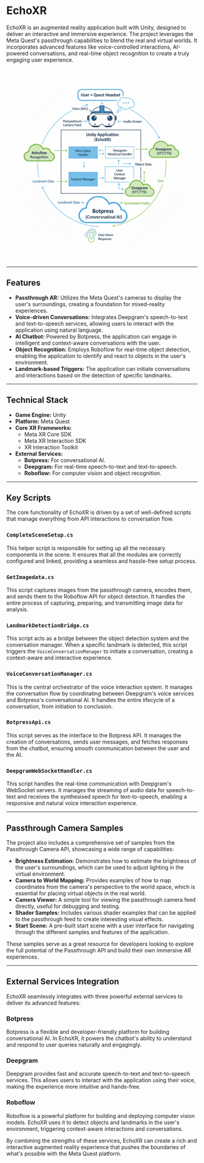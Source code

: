 # EchoXR

EchoXR is an augmented reality application built with Unity, designed to deliver an interactive and immersive experience. The project leverages the Meta Quest's passthrough capabilities to blend the real and virtual worlds. It incorporates advanced features like voice-controlled interactions, AI-powered conversations, and real-time object recognition to create a truly engaging user experience.

![EchoXR Arch](https://github.com/msunkaradtt/echoxr/blob/main/images/Echoxr_arch.png)

---

## Features

- **Passthrough AR:** Utilizes the Meta Quest's cameras to display the user's surroundings, creating a foundation for mixed-reality experiences.
- **Voice-driven Conversations:** Integrates Deepgram's speech-to-text and text-to-speech services, allowing users to interact with the application using natural language.
- **AI Chatbot:** Powered by Botpress, the application can engage in intelligent and context-aware conversations with the user.
- **Object Recognition:** Employs Roboflow for real-time object detection, enabling the application to identify and react to objects in the user's environment.
- **Landmark-based Triggers:** The application can initiate conversations and interactions based on the detection of specific landmarks.

---

## Technical Stack

- **Game Engine:** Unity
- **Platform:** Meta Quest
- **Core XR Frameworks:**
    - Meta XR Core SDK
    - Meta XR Interaction SDK
    - XR Interaction Toolkit
- **External Services:**
    - **Botpress:** For conversational AI.
    - **Deepgram:** For real-time speech-to-text and text-to-speech.
    - **Roboflow:** For computer vision and object recognition.

---

## Key Scripts

The core functionality of EchoXR is driven by a set of well-defined scripts that manage everything from API interactions to conversation flow.

### `CompleteSceneSetup.cs`
This helper script is responsible for setting up all the necessary components in the scene. It ensures that all the modules are correctly configured and linked, providing a seamless and hassle-free setup process.

### `GetImagedata.cs`
This script captures images from the passthrough camera, encodes them, and sends them to the Roboflow API for object detection. It handles the entire process of capturing, preparing, and transmitting image data for analysis.

### `LandmarkDetectionBridge.cs`
This script acts as a bridge between the object detection system and the conversation manager. When a specific landmark is detected, this script triggers the `VoiceConversationManager` to initiate a conversation, creating a context-aware and interactive experience.

### `VoiceConversationManager.cs`
This is the central orchestrator of the voice interaction system. It manages the conversation flow by coordinating between Deepgram's voice services and Botpress's conversational AI. It handles the entire lifecycle of a conversation, from initiation to conclusion.

### `BotpressApi.cs`
This script serves as the interface to the Botpress API. It manages the creation of conversations, sends user messages, and fetches responses from the chatbot, ensuring smooth communication between the user and the AI.

### `DeepgramWebSocketHandler.cs`
This script handles the real-time communication with Deepgram's WebSocket servers. It manages the streaming of audio data for speech-to-text and receives the synthesised speech for text-to-speech, enabling a responsive and natural voice interaction experience.

---

## Passthrough Camera Samples

The project also includes a comprehensive set of samples from the Passthrough Camera API, showcasing a wide range of capabilities:

- **Brightness Estimation:** Demonstrates how to estimate the brightness of the user's surroundings, which can be used to adjust lighting in the virtual environment.
- **Camera to World Mapping:** Provides examples of how to map coordinates from the camera's perspective to the world space, which is essential for placing virtual objects in the real world.
- **Camera Viewer:** A simple tool for viewing the passthrough camera feed directly, useful for debugging and testing.
- **Shader Samples:** Includes various shader examples that can be applied to the passthrough feed to create interesting visual effects.
- **Start Scene:** A pre-built start scene with a user interface for navigating through the different samples and features of the application.

These samples serve as a great resource for developers looking to explore the full potential of the Passthrough API and build their own immersive AR experiences.

---

## External Services Integration

EchoXR seamlessly integrates with three powerful external services to deliver its advanced features:

### Botpress
Botpress is a flexible and developer-friendly platform for building conversational AI. In EchoXR, it powers the chatbot's ability to understand and respond to user queries naturally and engagingly.

### Deepgram
Deepgram provides fast and accurate speech-to-text and text-to-speech services. This allows users to interact with the application using their voice, making the experience more intuitive and hands-free.

### Roboflow
Roboflow is a powerful platform for building and deploying computer vision models. EchoXR uses it to detect objects and landmarks in the user's environment, triggering context-aware interactions and conversations.

By combining the strengths of these services, EchoXR can create a rich and interactive augmented reality experience that pushes the boundaries of what's possible with the Meta Quest platform.
